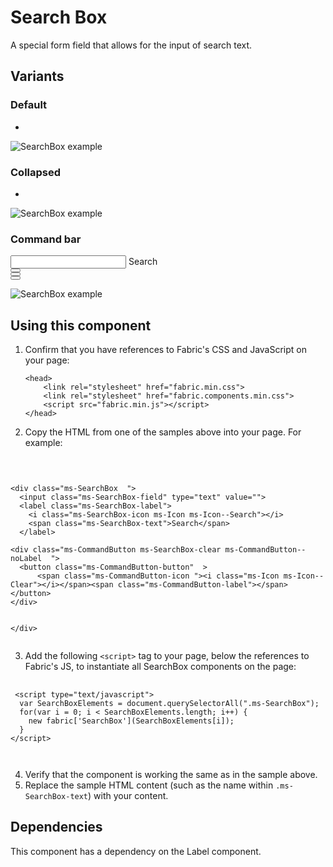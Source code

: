 # Search Box
A special form field that allows for the input of search text.

## Variants

### Default

-

![SearchBox example](https://raw.githubusercontent.com/OfficeDev/office-ui-fabric-js/master/ghdocs/component_images/SearchBox-default.png)


### Collapsed

-

![SearchBox example](https://raw.githubusercontent.com/OfficeDev/office-ui-fabric-js/master/ghdocs/component_images/SearchBox-collapsed.png)



### Command bar

<!-- Copyright (c) Microsoft. All rights reserved. Licensed under the MIT license. See LICENSE in the project root for license information. -->

<div class="ms-SearchBox  ms-SearchBox--commandBar  ">
  <input class="ms-SearchBox-field" type="text" value="">
  <label class="ms-SearchBox-label">
    <i class="ms-SearchBox-icon ms-Icon ms-Icon--Search"></i>
    <span class="ms-SearchBox-text">Search</span>
  </label>
  <!-- Copyright (c) Microsoft. All rights reserved. Licensed under the MIT license. See LICENSE in the project root for license information. -->
<div class="ms-CommandButton ms-SearchBox-clear ms-CommandButton--noLabel  ">
  <button class="ms-CommandButton-button"  >
      <span class="ms-CommandButton-icon "><i class="ms-Icon ms-Icon--Clear"></i></span><span class="ms-CommandButton-label"></span>  </button>
</div>
  <!-- Copyright (c) Microsoft. All rights reserved. Licensed under the MIT license. See LICENSE in the project root for license information. -->
<div class="ms-CommandButton ms-SearchBox-exit ms-CommandButton--noLabel  ">
  <button class="ms-CommandButton-button"  >
      <span class="ms-CommandButton-icon "><i class="ms-Icon ms-Icon--ChromeBack"></i></span><span class="ms-CommandButton-label"></span>  </button>
</div>
  <!-- Copyright (c) Microsoft. All rights reserved. Licensed under the MIT license. See LICENSE in the project root for license information. -->
<div class="ms-CommandButton ms-SearchBox-filter ms-CommandButton--noLabel  ">
  <button class="ms-CommandButton-button"  >
      <span class="ms-CommandButton-icon "><i class="ms-Icon ms-Icon--Filter"></i></span><span class="ms-CommandButton-label"></span>  </button>
</div>
</div>

![SearchBox example](https://raw.githubusercontent.com/OfficeDev/office-ui-fabric-js/master/ghdocs/component_images/SearchBox-collapsed.png)


## Using this component
1. Confirm that you have references to Fabric's CSS and JavaScript on your page:
    ```
    <head>
        <link rel="stylesheet" href="fabric.min.css">
        <link rel="stylesheet" href="fabric.components.min.css">
        <script src="fabric.min.js"></script>
    </head>
    ```
2. Copy the HTML from one of the samples above into your page. For example:

<pre>
    <code>
 

&lt;div class&#x3D;&quot;ms-SearchBox  &quot;&gt;
  &lt;input class&#x3D;&quot;ms-SearchBox-field&quot; type&#x3D;&quot;text&quot; value&#x3D;&quot;&quot;&gt;
  &lt;label class&#x3D;&quot;ms-SearchBox-label&quot;&gt;
    &lt;i class&#x3D;&quot;ms-SearchBox-icon ms-Icon ms-Icon--Search&quot;&gt;&lt;/i&gt;
    &lt;span class&#x3D;&quot;ms-SearchBox-text&quot;&gt;Search&lt;/span&gt;
  &lt;/label&gt;
  
&lt;div class&#x3D;&quot;ms-CommandButton ms-SearchBox-clear ms-CommandButton--noLabel  &quot;&gt;
  &lt;button class&#x3D;&quot;ms-CommandButton-button&quot;  &gt;
      &lt;span class&#x3D;&quot;ms-CommandButton-icon &quot;&gt;&lt;i class&#x3D;&quot;ms-Icon ms-Icon--Clear&quot;&gt;&lt;/i&gt;&lt;/span&gt;&lt;span class&#x3D;&quot;ms-CommandButton-label&quot;&gt;&lt;/span&gt;  &lt;/button&gt;
&lt;/div&gt;
  
  
&lt;/div&gt;
    </code>
</pre>

3. Add the following `<script>` tag to your page, below the references to Fabric's JS, to instantiate all SearchBox components on the page:

<pre>
    <code>
 &lt;script type&#x3D;&quot;text/javascript&quot;&gt;
  var SearchBoxElements &#x3D; document.querySelectorAll(&quot;.ms-SearchBox&quot;);
  for(var i &#x3D; 0; i &lt; SearchBoxElements.length; i++) {
    new fabric[&#x27;SearchBox&#x27;](SearchBoxElements[i]);
  }
&lt;/script&gt;

    </code>
</pre>

4. Verify that the component is working the same as in the sample above.
5. Replace the sample HTML content (such as the name within `.ms-SearchBox-text`) with your content.

## Dependencies
This component has a dependency on the Label component.


<script type="text/javascript">
  var SearchBoxElements = document.querySelectorAll(".ms-SearchBox");
  for(var i = 0; i < SearchBoxElements.length; i++) {
    new fabric['SearchBox'](SearchBoxElements[i]);
  }
</script>

